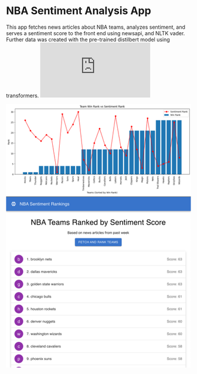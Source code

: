 # NBA Sentiment Analysis App

This app fetches news articles about NBA teams, analyzes sentiment, and serves a sentiment score to the front end using newsapi, and NLTK vader.
Further data was created with the pre-trained distilbert model using transformers. ![Link](https://github.com/RobbyPratl/nba-sentiment-analysis-app/blob/main/compiled_analysis/get_weighted_sentiment.py)

![Graph of last 4 wins vs sentiment analysis](static/recent_wins_vs_sentiment.png)
![Screenshot of Website Home](static/website_screenshot.png)

